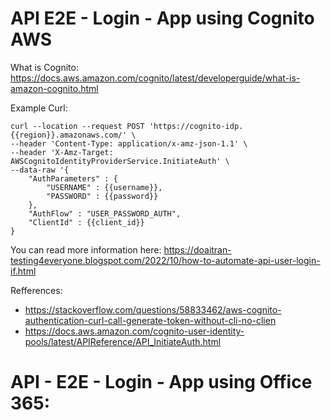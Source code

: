 # API E2E - Login - App using Cognito AWS

What is Cognito: https://docs.aws.amazon.com/cognito/latest/developerguide/what-is-amazon-cognito.html

Example Curl: 

```
curl --location --request POST 'https://cognito-idp.{{region}}.amazonaws.com/' \
--header 'Content-Type: application/x-amz-json-1.1' \
--header 'X-Amz-Target: AWSCognitoIdentityProviderService.InitiateAuth' \
--data-raw '{
    "AuthParameters" : {
        "USERNAME" : {{username}},
        "PASSWORD" : {{password}}
    },
    "AuthFlow" : "USER_PASSWORD_AUTH",
    "ClientId" : {{client_id}}
}
```

You can read more information here: https://doaitran-testing4everyone.blogspot.com/2022/10/how-to-automate-api-user-login-if.html

Refferences: 
- https://stackoverflow.com/questions/58833462/aws-cognito-authentication-curl-call-generate-token-without-cli-no-clien
- https://docs.aws.amazon.com/cognito-user-identity-pools/latest/APIReference/API_InitiateAuth.html


# API - E2E - Login - App using Office 365:

